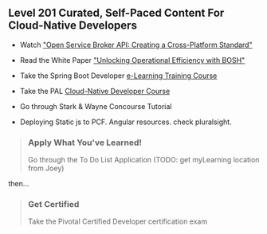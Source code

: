 ## Level 201 Curated, Self-Paced Content For Cloud-Native Developers

- Watch ["Open Service Broker API: Creating a Cross-Platform Standard"](	https://www.youtube.com/watch?v=wNJ8jKUWGao)

- Read the White Paper ["Unlocking Operational Efficiency with BOSH"](https://drive.google.com/file/d/0B_GV0pZYRifiTlc1eXBONGlwRXM/view)

- Take the Spring Boot Developer [e-Learning Training Course](https://pivotal.litmos.com/course/482074)

- Take the PAL [Cloud-Native Developer Course](../../resources/Cloud-Native-Architect-Java.pdf)

- Go through Stark & Wayne Concourse Tutorial

- Deploying Static js to PCF. Angular resources. check pluralsight.

> ### Apply What You've Learned!
> Go through the To Do List Application (TODO: get myLearning location from Joey)

then...

> ### Get Certified
> Take the Pivotal Certified Developer certification exam
